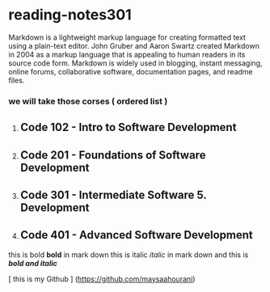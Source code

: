 # reading-notes301

Markdown is a lightweight markup language for creating formatted text using a plain-text editor. John Gruber and Aaron Swartz created Markdown in 2004 as a markup language that is appealing to human readers in its source code form. Markdown is widely used in blogging, instant messaging, online forums, collaborative software, documentation pages, and readme files.

### we will take those corses ( ordered list )

1. ## Code 102 - Intro to Software Development
2. ## Code 201 - Foundations of Software Development
4. ## Code 301 - Intermediate Software 5. Development
5. ## Code 401 - Advanced Software Development


this is bold **bold**  in mark down 
this is italic *italic*  in mark down
 and this is ***bold and italic***


[ this is my Github ]  (https://github.com/maysaahourani)

